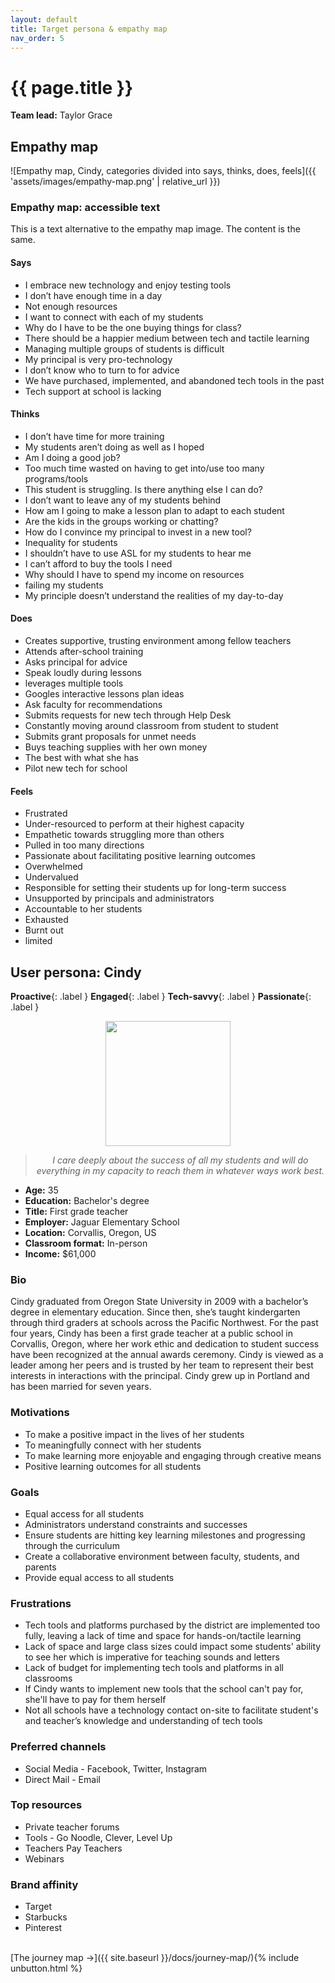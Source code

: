 ```yaml
---
layout: default
title: Target persona & empathy map
nav_order: 5
---
```


# {{ page.title }}

**Team lead:** Taylor Grace

## Empathy map
![Empathy map, Cindy, categories divided into says, thinks, does, feels]({{ 'assets/images/empathy-map.png' | relative_url }})

### Empathy map: accessible text

This is a text alternative to the empathy map image. The content is the same.

#### Says
- I embrace new technology and enjoy testing tools
- I don’t have enough time in a day
- Not enough resources
- I want to connect with each of my students
- Why do I have to be the one buying things for class?
- There should be a happier medium between tech and tactile learning
- Managing multiple groups of students is difficult
- My principal is very pro-technology
- I don’t know who to turn to for advice
- We have purchased, implemented, and abandoned tech tools in the past
- Tech support at school is lacking

#### Thinks
- I don’t have time for more training
- My students aren’t doing as well as I hoped
- Am I doing a good job?
- Too much time wasted on having to get into/use too many programs/tools
- This student is struggling. Is there anything else I can do?
- I don’t want to leave any of my students behind
- How am I going to make a lesson plan to adapt to each student
- Are the kids in the groups working or chatting?
- How do I convince my principal to invest in a new tool?
- Inequality for students
- I shouldn’t have to use ASL for my students to hear me
- I can’t afford to buy the tools I need
- Why should I have to spend my income on resources
- failing my students
- My principle doesn’t understand the realities of my day-to-day

#### Does
- Creates supportive, trusting environment among fellow teachers
- Attends after-school training
- Asks principal for advice
- Speak loudly during lessons
- leverages multiple tools
- Googles interactive lessons plan ideas
- Ask faculty for recommendations
- Submits requests for new tech through Help Desk
- Constantly moving around classroom from student to student
- Submits grant proposals for unmet needs
- Buys teaching supplies with her own money
- The best with what she has
- Pilot new tech for school

#### Feels
- Frustrated
- Under-resourced to perform at their highest capacity
- Empathetic towards struggling more than others
- Pulled in too many directions
- Passionate about facilitating positive learning outcomes
- Overwhelmed
- Undervalued
- Responsible for setting their students up for long-term success
- Unsupported by principals and administrators
- Accountable to her students
- Exhausted
- Burnt out
- limited

## User persona: Cindy

**Proactive**{: .label } **Engaged**{: .label } **Tech-savvy**{: .label } **Passionate**{: .label }

<img src='{{ site.baseurl }}/assets/images/persona-profile.png' width="200px" style="display: block; margin-left: auto; margin-right: auto;"/>

<blockquote style="text-align: center"><em>I care deeply about the success of all my students and will do everything in my capacity to reach them in whatever ways work best.</em></blockquote>

- **Age:** 35
- **Education:** Bachelor's degree
- **Title:** First grade teacher
- **Employer:** Jaguar Elementary School
- **Location:** Corvallis, Oregon, US
- **Classroom format:** In-person
- **Income:** $61,000

### Bio
Cindy graduated from Oregon State University in 2009 with a bachelor’s degree in elementary education. Since then, she’s taught kindergarten through third graders at schools across the Pacific Northwest. For the past four years, Cindy has been a first grade teacher at a public school in Corvallis, Oregon, where her work ethic and dedication to student success have been recognized at the annual awards ceremony. Cindy is viewed as a leader among her peers and is trusted by her team to represent their best interests in interactions with the principal. Cindy grew up in Portland and has been married for seven years.

### Motivations
- To make a positive impact in the lives of her students
- To meaningfully connect with her students
- To make learning more enjoyable and engaging through creative means
- Positive learning outcomes for all students

### Goals
- Equal access for all students
- Administrators understand constraints and successes
- Ensure students are hitting key learning milestones and progressing through the curriculum
- Create a collaborative environment between faculty, students, and parents
- Provide equal access to all students

### Frustrations
- Tech tools and platforms purchased by the district are implemented too fully, leaving a lack of time and space for hands-on/tactile learning
- Lack of space and large class sizes could impact some students' ability to see her which is imperative for teaching sounds and letters
- Lack of budget for implementing tech tools and platforms in all classrooms
- If Cindy wants to implement new tools that the school can't pay for, she'll have to pay for them herself
- Not all schools have a technology contact on-site to facilitate student's and teacher’s knowledge and understanding of tech tools

### Preferred channels
- Social Media - Facebook, Twitter, Instagram
- Direct Mail - Email

### Top resources
- Private teacher forums
- Tools - Go Noodle, Clever, Level Up
- Teachers Pay Teachers
- Webinars

### Brand affinity
- Target
- Starbucks
- Pinterest

<br>
[The journey map →]({{ site.baseurl }}/docs/journey-map/){% include unbutton.html %}